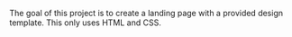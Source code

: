 The goal of this project is to create a landing page with a provided design template. This only uses HTML and CSS.